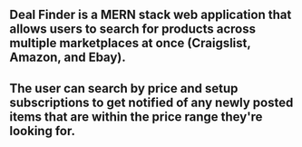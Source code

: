 ## Deal Finder is a MERN stack web application that allows users to search for products across multiple marketplaces at once (Craigslist, Amazon, and Ebay). 

## The user can search by price and setup subscriptions to get notified of any newly posted items that are within the price range they're looking for.
